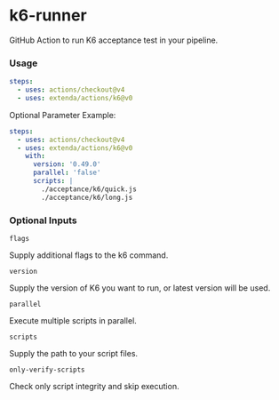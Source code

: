 # k6-runner

GitHub Action to run K6 acceptance test in your pipeline.

### Usage

```yaml
steps:
  - uses: actions/checkout@v4
  - uses: extenda/actions/k6@v0
```

Optional Parameter Example:

```yaml
steps:
  - uses: actions/checkout@v4
  - uses: extenda/actions/k6@v0
    with:
      version: '0.49.0'
      parallel: 'false'
      scripts: |
        ./acceptance/k6/quick.js
        ./acceptance/k6/long.js
```

### Optional Inputs

`flags`

  Supply additional flags to the k6 command.

`version`

  Supply the version of K6 you want to run, or latest version will be used.

`parallel`

  Execute multiple scripts in parallel.


`scripts`

  Supply the path to your script files.

`only-verify-scripts`

  Check only script integrity and skip execution.
